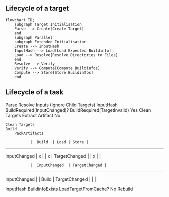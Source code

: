 

## Lifecycle of a target

```mermaid
flowchart TD;
    subgraph Target Initialisation
    Parse --> Create[Create Target]
    end
    subgraph Parallel
    subgraph Extended Initialisation
    Create --> InputHash
    InputHash --> Load[Load Expected Buildinfo]
    Load --> Resolve[Resolve Directories to Files]
    end
    Resolve --> Verify 
    Verify --> Compute[Compute Buildinfos]
    Compute --> Store[Store Buildinfos]
    end
```


## Lifecycle of a task
Parse
Resolve Inputs (Ignore Child Targets)
InputHash
BuildRequired(InputChanged)?
BuildRequired(TargetInvalid)
  Yes
    Clean Targets
    Extract Artifact
  No
         
    Clean Targets
    Build
        PackArtifacts

               |  Build  | Load | Store |
-------------------------------------------------
InputChanged   |    x    |      |   x   |
TargetChanged  |         |   x  |       |


               |  InputChanged  | TargetChanged |
---------------------------------------------------
InputChanged   |                |     Build     |
TargetChanged  |                |               |



InputHash
BuildinfoExists
LoadTargetFromCache?
    No
        Rebuild

        
    